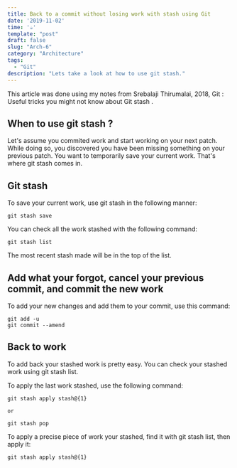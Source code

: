 ```yaml
---
title: Back to a commit without losing work with stash using Git
date: '2019-11-02'
time: '☕️'
template: "post"
draft: false
slug: "Arch-6"
category: "Architecture"
tags:
  - "Git"
description: "Lets take a look at how to use git stash."
---
```


This article was done using my notes from Srebalaji Thirumalai, 2018, Git : Useful tricks you might not know about Git stash .

## When to use git stash ?

Let's assume you commited work and start working on your next patch. While doing so, you discovered you have been missing something on your previous patch.
You want to temporarily save your current work. That's where git stash comes in.

## Git stash

To save your current work, use git stash in the following manner:

```
git stash save

```

You can check all the work stashed with the following command:

```
git stash list

```

The most recent stash made will be in the top of the list.

## Add what your forgot, cancel your previous commit, and commit the new work

To add your new changes and add them to your commit, use this command:

```
git add -u
git commit --amend
```

## Back to work

To add back your stashed work is pretty easy. You can check your stashed work using git stash list.

To apply the last work stashed, use the following command:

```
git stash apply stash@{1}

or

git stash pop
```

To apply a precise piece of work your stashed, find it with git stash list, then apply it:

```
git stash apply stash@{1}
```
